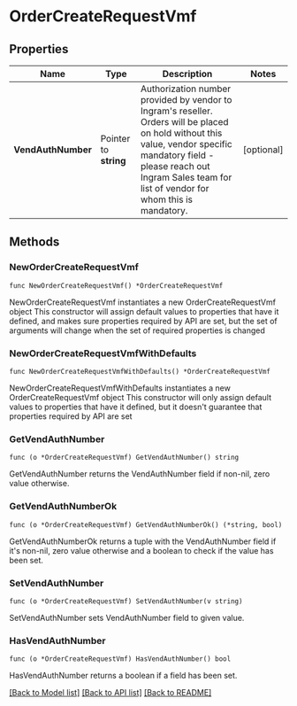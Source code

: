 # OrderCreateRequestVmf

## Properties

Name | Type | Description | Notes
------------ | ------------- | ------------- | -------------
**VendAuthNumber** | Pointer to **string** | Authorization number provided by vendor to Ingram&#39;s reseller. Orders will be placed on hold without this value, vendor specific mandatory field - please reach out Ingram Sales team for list of vendor for whom this is mandatory. | [optional] 

## Methods

### NewOrderCreateRequestVmf

`func NewOrderCreateRequestVmf() *OrderCreateRequestVmf`

NewOrderCreateRequestVmf instantiates a new OrderCreateRequestVmf object
This constructor will assign default values to properties that have it defined,
and makes sure properties required by API are set, but the set of arguments
will change when the set of required properties is changed

### NewOrderCreateRequestVmfWithDefaults

`func NewOrderCreateRequestVmfWithDefaults() *OrderCreateRequestVmf`

NewOrderCreateRequestVmfWithDefaults instantiates a new OrderCreateRequestVmf object
This constructor will only assign default values to properties that have it defined,
but it doesn't guarantee that properties required by API are set

### GetVendAuthNumber

`func (o *OrderCreateRequestVmf) GetVendAuthNumber() string`

GetVendAuthNumber returns the VendAuthNumber field if non-nil, zero value otherwise.

### GetVendAuthNumberOk

`func (o *OrderCreateRequestVmf) GetVendAuthNumberOk() (*string, bool)`

GetVendAuthNumberOk returns a tuple with the VendAuthNumber field if it's non-nil, zero value otherwise
and a boolean to check if the value has been set.

### SetVendAuthNumber

`func (o *OrderCreateRequestVmf) SetVendAuthNumber(v string)`

SetVendAuthNumber sets VendAuthNumber field to given value.

### HasVendAuthNumber

`func (o *OrderCreateRequestVmf) HasVendAuthNumber() bool`

HasVendAuthNumber returns a boolean if a field has been set.


[[Back to Model list]](../README.md#documentation-for-models) [[Back to API list]](../README.md#documentation-for-api-endpoints) [[Back to README]](../README.md)



